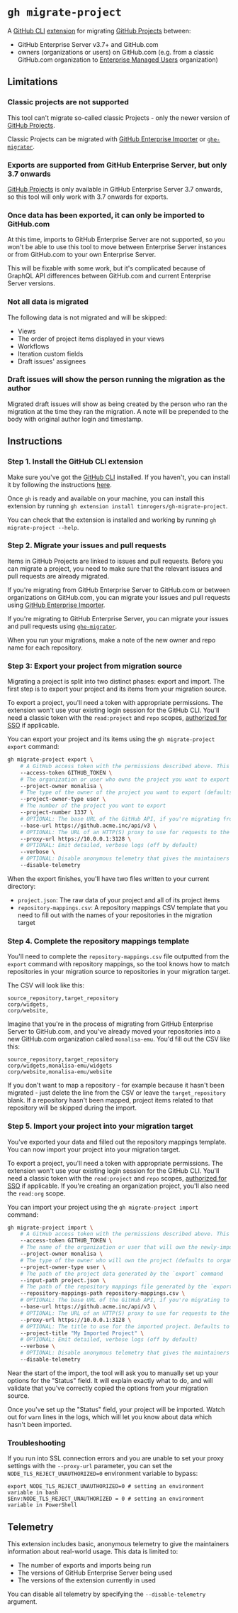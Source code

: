 # `gh migrate-project`

A [GitHub CLI](https://cli.github.com/) [extension](https://cli.github.com/manual/gh_extension) for migrating [GitHub Projects](https://docs.github.com/en/issues/planning-and-tracking-with-projects) between:

- GitHub Enterprise Server v3.7+ and GitHub.com
- owners (organizations or users) on GitHub.com (e.g. from a classic GitHub.com organization to [Enterprise Managed Users](https://docs.github.com/en/enterprise-cloud@latest/admin/identity-and-access-management/using-enterprise-managed-users-for-iam/about-enterprise-managed-users) organization)

## Limitations

### Classic projects are not supported

This tool can't migrate so-called classic Projects - only the newer version of [GitHub Projects](https://docs.github.com/en/issues/planning-and-tracking-with-projects).

Classic Projects can be migrated with [GitHub Enterprise Importer](https://docs.github.com/en/migrations/using-github-enterprise-importer) or [`ghe-migrator`](https://docs.github.com/en/enterprise-cloud@latest/migrations/using-ghe-migrator/about-ghe-migrator).

### Exports are supported from GitHub Enterprise Server, but only 3.7 onwards

[GitHub Projects](https://docs.github.com/en/issues/planning-and-tracking-with-projects) is only available in GitHub Enterprise Server 3.7 onwards, so this tool will only work with 3.7 onwards for exports.

### Once data has been exported, it can only be imported to GitHub.com

At this time, imports to GitHub Enterprise Server are not supported, so you won't be able to use this tool to move between Enterprise Server instances or from GitHub.com to your own Enterprise Server.

This will be fixable with some work, but it's complicated because of GraphQL API differences between GitHub.com and current Enterprise Server versions.

### Not all data is migrated

The following data is not migrated and will be skipped:

- Views
- The order of project items displayed in your views
- Workflows
- Iteration custom fields
- Draft issues' assignees

### Draft issues will show the person running the migration as the author

Migrated draft issues will show as being created by the person who ran the migration at the time they ran the migration. A note will be prepended to the body with original author login and timestamp.

## Instructions

### Step 1. Install the GitHub CLI extension

Make sure you've got the [GitHub CLI](https://cli.github.com/) installed. If you haven't, you can install it by following the instructions [here](https://github.com/cli/cli#installation).

Once `gh` is ready and available on your machine, you can install this extension by running `gh extension install timrogers/gh-migrate-project`.

You can check that the extension is installed and working by running `gh migrate-project --help`.

### Step 2. Migrate your issues and pull requests

Items in GitHub Projects are linked to issues and pull requests. Before you can migrate a project, you need to make sure that the relevant issues and pull requests are already migrated.

If you're migrating from GitHub Enterprise Server to GitHub.com or between organizations on GitHub.com, you can migrate your issues and pull requests using [GitHub Enterprise Importer](https://docs.github.com/en/migrations/using-github-enterprise-importer).

If you're migrating to GitHub Enterprise Server, you can migrate your issues and pull requests using [`ghe-migrator`](https://docs.github.com/en/enterprise-cloud@latest/migrations/using-ghe-migrator/about-ghe-migrator).

When you run your migrations, make a note of the new owner and repo name for each repository.

### Step 3: Export your project from migration source

Migrating a project is split into two distinct phases: export and import. The first step is to export your project and its items from your migration source.

To export a project, you'll need a token with appropriate permissions. The extension won't use your existing login session for the GitHub CLI. You'll need a classic token with the `read:project` and `repo` scopes, [authorized for SSO](https://docs.github.com/en/enterprise-cloud@latest/authentication/authenticating-with-saml-single-sign-on/authorizing-a-personal-access-token-for-use-with-saml-single-sign-on) if applicable.

You can export your project and its items using the `gh migrate-project export` command:

```bash
gh migrate-project export \
    # A GitHub access token with the permissions described above. This can also be configured using the `EXPORT_GITHUB_TOKEN` environment variable.
    --access-token GITHUB_TOKEN \
    # The organization or user who owns the project you want to export
    --project-owner monalisa \
    # The type of the owner of the project you want to export (defaults to organization; only required if the owner is a user)
    --project-owner-type user \
    # The number of the project you want to export
    --project-number 1337 \
    # OPTIONAL: The base URL of the GitHub API, if you're migrating from a migration source other than GitHub.com.
    --base-url https://github.acme.inc/api/v3 \
    # OPTIONAL: The URL of an HTTP(S) proxy to use for requests to the GitHub API (e.g. `http://localhost:3128`). This can also be set using the EXPORT_PROXY_URL environment variable.
    --proxy-url https://10.0.0.1:3128 \
    # OPTIONAL: Emit detailed, verbose logs (off by default)
    --verbose \
    # OPTIONAL: Disable anonymous telemetry that gives the maintainers of this tool basic information about real-world usage.
    --disable-telemetry
```

When the export finishes, you'll have two files written to your current directory:

- `project.json`: The raw data of your project and all of its project items
- `repository-mappings.csv`: A repository mappings CSV template that you need to fill out with the names of your repositories in the migration target

### Step 4. Complete the repository mappings template

You'll need to complete the `repository-mappings.csv` file outputted from the `export` command with repository mappings, so the tool knows how to match repositories in your migration source to repositories in your migration target.

The CSV will look like this:

```
source_repository,target_repository
corp/widgets,
corp/website,
```

Imagine that you're in the process of migrating from GitHub Enterprise Server to GitHub.com, and you've already moved your repositories into a new GitHub.com organization called `monalisa-emu`. You'd fill out the CSV like this:

```
source_repository,target_repository
corp/widgets,monalisa-emu/widgets
corp/website,monalisa-emu/website
```

If you don't want to map a repository - for example because it hasn't been migrated - just delete the line from the CSV or leave the `target_repository` blank. If a repository hasn't been mapped, project items related to that repository will be skipped during the import.

### Step 5. Import your project into your migration target

You've exported your data and filled out the repository mappings template. You can now import your project into your migration target.

To export a project, you'll need a token with appropriate permissions. The extension won't use your existing login session for the GitHub CLI. You'll need a classic token with the `read:project` and `repo` scopes, [authorized for SSO](https://docs.github.com/en/enterprise-cloud@latest/authentication/authenticating-with-saml-single-sign-on/authorizing-a-personal-access-token-for-use-with-saml-single-sign-on) if applicable. If you're creating an organization project, you'll also need the `read:org` scope.

You can import your project using the `gh migrate-project import` command:

```bash
gh migrate-project import \
    # A GitHub access token with the permissions described above. This can also be configured using the `IMPORT_GITHUB_TOKEN` environment variable.
    --access-token GITHUB_TOKEN \
    # The name of the organization or user that will own the newly-imported project
    --project-owner monalisa \
    # The type of the owner who will own the project (defaults to organization; only required if the owner is a user)
    --project-owner-type user \
    # The path of the project data generated by the `export` command
    --input-path project.json \
    # The path of the repository mappings file generated by the `export` command and completed by you
    --repository-mappings-path repository-mappings.csv \
    # OPTIONAL: The base URL of the GitHub API, if you're migrating to a migration target other than GitHub.com.
    --base-url https://github.acme.inc/api/v3 \
    # OPTIONAL: The URL of an HTTP(S) proxy to use for requests to the GitHub API (e.g. `http://localhost:3128`). This can also be set using the IMPORT_PROXY_URL environment variable.
    --proxy-url https://10.0.0.1:3128 \
    # OPTIONAL: The title to use for the imported project. Defaults to the title of the source project.
    --project-title "My Imported Project" \
    # OPTIONAL: Emit detailed, verbose logs (off by default)
    --verbose \
    # OPTIONAL: Disable anonymous telemetry that gives the maintainers of this tool basic information about real-world usage.
    --disable-telemetry
```

Near the start of the import, the tool will ask you to manually set up your options for the "Status" field. It will explain exactly what to do, and will validate that you've correctly copied the options from your migration source.

Once you've set up the "Status" field, your project will be imported. Watch out for `warn` lines in the logs, which will let you know about data which hasn't been imported.

### Troubleshooting

If you run into SSL connection errors and you are unable to set your proxy settings with the `--proxy-url` parameter, you can set the `NODE_TLS_REJECT_UNAUTHORIZED=0` environment variable to bypass:

```
export NODE_TLS_REJECT_UNAUTHORIZED=0 # setting an environment variable in bash
$Env:NODE_TLS_REJECT_UNAUTHORIZED = 0 # setting an environment variable in PowerShell
```

## Telemetry

This extension includes basic, anonymous telemetry to give the maintainers information about real-world usage. This data is limited to:

- The number of exports and imports being run
- The versions of GitHub Enterprise Server being used
- The versions of the extension currently in used

You can disable all telemetry by specifying the `--disable-telemetry` argument.